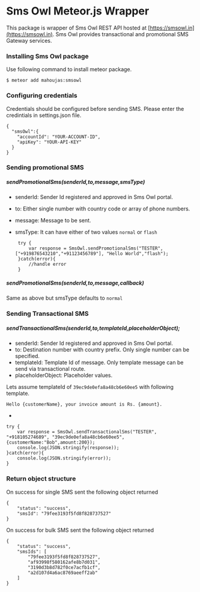 # Sms Owl Meteor.js Wrapper

This package is wrapper of Sms Owl REST API hosted at [https://smsowl.in](https://smsowl.in). Sms Owl provides transactional and promotional SMS Gateway services.

### Installing Sms Owl package

Use following command to install meteor package.

	$ meteor add mahoujas:smsowl

### Configuring credentials

Credentials should be configured before sending SMS. Please enter the credintials in settings.json file.
	
	{
	  "smsOwl":{
	    "accountId": "YOUR-ACCOUNT-ID",
	    "apiKey": "YOUR-API-KEY"
	  }
	}


### Sending promotional SMS


##### sendPromotionalSms(senderId,to,message,smsType)

 - senderId: Sender Id registered and approved in Sms Owl portal.
 - to: Either single number with country code or array of phone numbers.
 - message: Message to be sent.
 - smsType: It can have either of two values `normal` or `flash`



		try {
            var response = SmsOwl.sendPromotionalSms("TESTER", ["+919876543210","+91123456789"], "Hello World","flash");
        }catch(error){
            //handle error
        }


##### sendPromotionalSms(senderId,to,message,callback)

Same as above but smsType defaults to `normal`

### Sending Transactional SMS

##### sendTransactionalSms(senderId,to,templateId,placeholderObject);

 - senderId: Sender Id registered and approved in Sms Owl portal.
 - to: Destination number with country prefix. Only single number can be specified.
 - templateId: Template Id of message. Only template message can be send via transactional route.
 - placeholderObject: Placeholder values.

Lets assume templateId of `39ec9de0efa8a48cb6e60ee5` with following template.

	Hello {customerName}, your invoice amount is Rs. {amount}.

-

    try {
        var response = SmsOwl.sendTransactionalSms("TESTER", "+918105274689", "39ec9de0efa8a48cb6e60ee5",{customerName:"Bob",amount:200});
        console.log(JSON.stringify(response));
    }catch(error){
        console.log(JSON.stringify(error));
    }

### Return object structure

On success for single SMS sent the following object returned

	{
	    "status": "success",
	    "smsId": "79fee3193f5fd8f828737527"
	}



On success for bulk SMS sent the following object returned

	{
	    "status": "success",
	    "smsIds": [
	        "79fee3193f5fd8f828737527",
	        "af93998f580162afe8b7d031",
	        "3190d3b8d782f0ce7acfb1cf",
	        "a2d107d4a6ac8769aeeff2ab"
	    ]
	}
